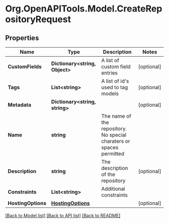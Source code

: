 
# Org.OpenAPITools.Model.CreateRepositoryRequest

## Properties

Name | Type | Description | Notes
------------ | ------------- | ------------- | -------------
**CustomFields** | **Dictionary&lt;string, Object&gt;** | A list of custom field entries | [optional] 
**Tags** | **List&lt;string&gt;** | A list of id&#39;s used to tag models | [optional] 
**Metadata** | **Dictionary&lt;string, string&gt;** |  | [optional] 
**Name** | **string** | The name of the repository. No special charaters or spaces permitted | 
**Description** | **string** | The description of the repository | [optional] 
**Constraints** | **List&lt;string&gt;** | Additional constraints | 
**HostingOptions** | [**HostingOptions**](HostingOptions.md) |  | [optional] 

[[Back to Model list]](../README.md#documentation-for-models)
[[Back to API list]](../README.md#documentation-for-api-endpoints)
[[Back to README]](../README.md)

